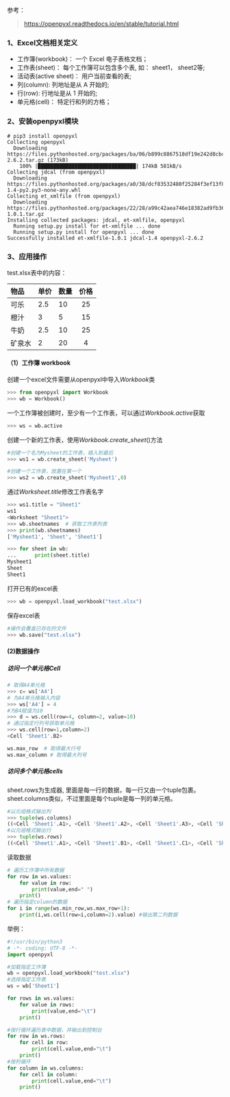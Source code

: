 参考：

> https://openpyxl.readthedocs.io/en/stable/tutorial.html

### 1、Excel文档相关定义
- 工作簿(workbook)： 一个 Excel 电子表格文档；
- 工作表(sheet)： 每个工作簿可以包含多个表, 如： sheet1， sheet2等;
- 活动表(active sheet)： 用户当前查看的表;
- 列(column): 列地址是从 A 开始的;
- 行(row): 行地址是从 1 开始的;
- 单元格(cell)： 特定行和列的方格；
### 2、安装openpyxl模块
```shell
# pip3 install openpyxl
Collecting openpyxl
  Downloading https://files.pythonhosted.org/packages/ba/06/b899c8867518df19e242d8cbc82d4ba210f5ffbeebb7704c695e687ab59c/openpyxl-2.6.2.tar.gz (173kB)
    100% |████████████████████████████████| 174kB 581kB/s
Collecting jdcal (from openpyxl)
  Downloading https://files.pythonhosted.org/packages/a0/38/dcf83532480f25284f3ef13f8ed63e03c58a65c9d3ba2a6a894ed9497207/jdcal-1.4-py2.py3-none-any.whl
Collecting et_xmlfile (from openpyxl)
  Downloading https://files.pythonhosted.org/packages/22/28/a99c42aea746e18382ad9fb36f64c1c1f04216f41797f2f0fa567da11388/et_xmlfile-1.0.1.tar.gz
Installing collected packages: jdcal, et-xmlfile, openpyxl
  Running setup.py install for et-xmlfile ... done
  Running setup.py install for openpyxl ... done
Successfully installed et-xmlfile-1.0.1 jdcal-1.4 openpyxl-2.6.2
```
### 3、应用操作
test.xlsx表中的内容：

| 物品   | 单价 | 数量 | 价格 |
| :----- | :--- | :--- | :--: |
| 可乐   | 2.5  | 10   |  25  |
| 橙汁   | 3    | 5    |  15  |
| 牛奶   | 2.5  | 10   |  25  |
| 矿泉水 | 2    | 20   |  4   |

#### （1）工作簿 workbook
创建一个excel文件需要从openpyxl中导入*Workbook*类
```python
>>> from openpyxl import Workbook
>>> wb = Workbook()
```
一个工作簿被创建时，至少有一个工作表，可以通过*Workbook.active*获取
```python
>>> ws = wb.active
```
创建一个新的工作表，使用*Workbook.create_sheet*()方法
```python
#创建一个名为Mysheet的工作表，插入到最后
>>> ws1 = wb.create_sheet('Mysheet')

#创建一个工作表，放置在第一个
>>> ws2 = wb.create_sheet('Mysheet1',0)
```
通过*Worksheet.title*修改工作表名字
```python
>>> ws1.title = "Sheet1"
ws1
<Worksheet "Sheet1">
>>> wb.sheetnames  # 获取工作表列表
>>> print(wb.sheetnames)
['Mysheet1', 'Sheet', 'Sheet1']

>>> for sheet in wb:
...      print(sheet.title)
Mysheet1
Sheet
Sheet1
```

打开已有的excel表
```python
>>> wb = openpyxl.load_workbook("test.xlsx")
```
保存excel表
```python
#操作会覆盖已存在的文件
>>> wb.save("test.xlsx")
```
#### (2)数据操作
##### 访问一个单元格Cell
```python
# 取得A4单元格
>>> c= ws['A4']
# 为A4单元格输入内容
>>> ws['A4'] = 4
#为B4赋值为10
>>> d = ws.cell(row=4, column=2, value=10)
# 通过指定行列号获取单元格
>>> ws.cell(row=1,column=2)
<Cell 'Sheet1'.B2>

ws.max_row  # 取得最大行号
ws.max_column # 取得最大列号
```
##### 访问多个单元格cells

sheet.rows为生成器, 里面是每一行的数据，每一行又由一个tuple包裹。
sheet.columns类似，不过里面是每个tuple是每一列的单元格。

```python
#以元组格式输出列
>>> tuple(ws.columns)
((<Cell 'Sheet1'.A1>, <Cell 'Sheet1'.A2>, <Cell 'Sheet1'.A3>, <Cell 'Sheet1'.A4>, <Cell 'Sheet1'.A5>), (<Cell 'Sheet1'.B1>, <Cell 'Sheet1'.B2>, <Cell 'Sheet1'.B3>, <Cell 'Sheet1'.B4>, <Cell 'Sheet1'.B5>), (<Cell 'Sheet1'.C1>, <Cell 'Sheet1'.C2>, <Cell 'Sheet1'.C3>, <Cell 'Sheet1'.C4>, <Cell 'Sheet1'.C5>), (<Cell 'Sheet1'.D1>, <Cell 'Sheet1'.D2>, <Cell 'Sheet1'.D3>, <Cell 'Sheet1'.D4>, <Cell 'Sheet1'.D5>))
#以元组格式输出行
>>> tuple(ws.rows)
((<Cell 'Sheet1'.A1>, <Cell 'Sheet1'.B1>, <Cell 'Sheet1'.C1>, <Cell 'Sheet1'.D1>), (<Cell 'Sheet1'.A2>, <Cell 'Sheet1'.B2>, <Cell 'Sheet1'.C2>, <Cell 'Sheet1'.D2>), (<Cell 'Sheet1'.A3>, <Cell 'Sheet1'.B3>, <Cell 'Sheet1'.C3>, <Cell 'Sheet1'.D3>), (<Cell 'Sheet1'.A4>, <Cell 'Sheet1'.B4>, <Cell 'Sheet1'.C4>, <Cell 'Sheet1'.D4>), (<Cell 'Sheet1'.A5>, <Cell'Sheet1'.B5>, <Cell 'Sheet1'.C5>, <Cell 'Sheet1'.D5>))
```

读取数据
```python
# 遍历工作簿中所有数据
for row in ws.values:
    for value in row:
        print(value,end=" ")
    print()
# 遍历指定column的数据
for i in range(ws.min_row,ws.max_row+1):
    print(i,ws.cell(row=i,column=2).value) #输出第二列数据
```
举例：
```python
#!/usr/bin/python3
# -*- coding: UTF-8 -*-
import openpyxl

#加载指定工作簿
wb = openpyxl.load_workbook("test.xlsx")
#选择指定工作表
ws = wb['Sheet1']

for rows in ws.values:
    for value in rows:
        print(value,end="\t")
    print()

#按行循环遍历表中数据，并输出到控制台
for row in ws.rows:
    for cell in row:
        print(cell.value,end="\t")
    print()
#按列循环
for column in ws.columns:
    for cell in column:
        print(cell.value,end="\t")
    print()
```
